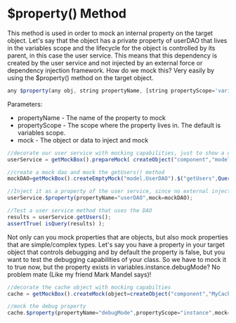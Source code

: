 # $property() Method
This method is used in order to mock an internal property on the target object. Let's say that the object has a private property of userDAO that lives in the variables scope and the lifecycle for the object is controlled by its parent, in this case the user service. This means that this dependency is created by the user service and not injected by an external force or dependency injection framework. How do we mock this? Very easily by using the $property() method on the target object.

```javascript
any $property(any obj, string propertyName, [string propertyScope='variables'], any mock)
```

Parameters:

* propertyName - The name of the property to mock
* propertyScope - The scope where the property lives in. The default is variables scope.
* mock - The object or data to inject and mock


```javascript
//decorate our user service with mocking capabilities, just to show a different approach
userService = getMockBox().prepareMock( createObject("component","model.UserService") );

//create a mock dao and mock the getUsers() method
mockDAO=getMockBox().createEmptyMock("model.UserDAO").$("getUsers",QueryNew(""));

//Inject it as a property of the user service, since no external injections are found. variables scope is the default.
userService.$property(propertyName="userDAO",mock=mockDAO);

//Test a user service method that uses the DAO
results = userService.getUsers();
assertTrue( isQuery(results) );
```

Not only can you mock properties that are objects, but also mock properties that are simple/complex types. Let's say you have a property in your target object that controls debugging and by default the property is false, but you want to test the debugging capabilities of your class. So we have to mock it to true now, but the property exists in variables.instance.debugMode? No problem mate (Like my friend Mark Mandel says)!

```javascript
//decorate the cache object with mocking capabilties
cache = getMockBox().createMock(object=createObject("component","MyCache"));

//mock the debug property
cache.$property(propertyName="debugMode",propertyScope="instance",mock=true);
```



